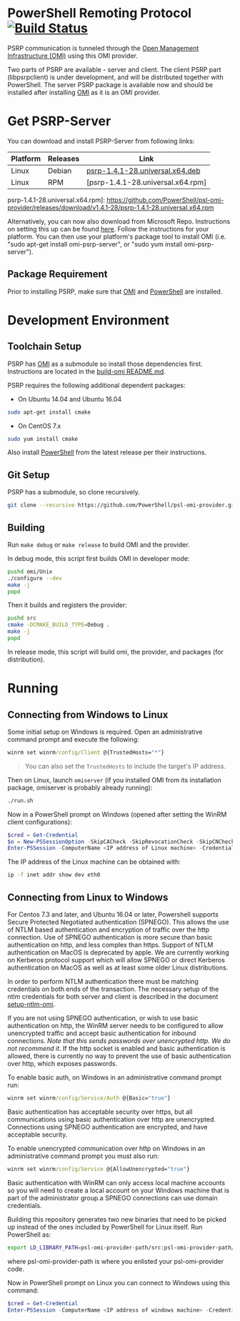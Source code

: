 PowerShell Remoting Protocol [![Build Status](https://travis-ci.org/PowerShell/psl-omi-provider.svg?branch=master)](https://travis-ci.org/PowerShell/psl-omi-provider)
============================

PSRP communication is tunneled through the [Open Management
Infrastructure (OMI)][OMI] using this OMI provider.

[OMI]: https://github.com/Microsoft/omi

Two parts of PSRP are available - server and client.  The client PSRP part (libpsrpclient) is under development, and will be distributed together with PowerShell. The server PSRP package is available now and should be installed after installing [OMI][] as it is an OMI provider.

Get PSRP-Server
===============

You can download and install PSRP-Server from following links:

| Platform     | Releases           | Link                             |
|--------------|--------------------|----------------------------------|
| Linux        | Debian             | [psrp-1.4.1-28.universal.x64.deb] |
| Linux        | RPM                | [psrp-1.4.1-28.universal.x64.rpm] |

[psrp-1.4.1-28.universal.x64.deb]: https://github.com/PowerShell/psl-omi-provider/releases/download/v1.4.1-28/psrp-1.4.1-28.universal.x64.deb
psrp-1.4.1-28.universal.x64.rpm]: https://github.com/PowerShell/psl-omi-provider/releases/download/v1.4.1-28/psrp-1.4.1-28.universal.x64.rpm

Alternatively, you can now also download from Microsoft Repo. Instructions
on setting this up can be found [here](https://technet.microsoft.com/en-us/windows-server-docs/compute/Linux-Package-Repository-for-Microsoft-Software).  Follow the instructions for your platform.  You can then use your platform's package tool to install OMI (i.e. "sudo apt-get install omi-psrp-server", or "sudo yum install omi-psrp-server").

Package Requirement
-------------------

Prior to installing PSRP, make sure that [OMI][] and [PowerShell][] are installed.

Development Environment
=======================

Toolchain Setup
---------------

PSRP has [OMI][OMI] as a submodule so install those dependencies first. Instructions are located in the [build-omi README.md][build-omi-readme].

PSRP requires the following additional dependent packages:

- On Ubuntu 14.04 and Ubuntu 16.04
```sh
sudo apt-get install cmake
```
- On CentOS 7.x
```sh
sudo yum install cmake
```
Also install [PowerShell][] from the latest release per their instructions.

[build-omi-readme]: https://github.com/Microsoft/Build-omi/blob/master/README.md#dependencies-to-build-a-native-package
[PowerShell]: https://github.com/PowerShell/PowerShell

Git Setup
---------

PSRP has a submodule, so clone recursively.

```sh
git clone --recursive https://github.com/PowerShell/psl-omi-provider.git
```

Building
--------

Run `make debug` or `make release` to build OMI and the provider.

In debug mode, this script first builds OMI in developer mode:

```sh
pushd omi/Unix
./configure --dev
make -j
popd
```

Then it builds and registers the provider:

```sh
pushd src
cmake -DCMAKE_BUILD_TYPE=Debug .
make -j
popd
```

In release mode, this script will build omi, the provider, and packages (for distribution).

Running
=======

Connecting from Windows to Linux
--------------------------------

Some initial setup on Windows is required. Open an administrative command
prompt and execute the following:

```cmd
winrm set winrm/config/Client @{TrustedHosts="*"}
```

> You can also set the `TrustedHosts` to include the target's IP address.

Then on Linux, launch `omiserver` (if you installed OMI from its installation package, omiserver
is probably already running):

```sh
./run.sh
```

Now in a PowerShell prompt on Windows (opened after setting the WinRM client
configurations):

```powershell
$cred = Get-Credential
$o = New-PSSessionOption -SkipCACheck -SkipRevocationCheck -SkipCNCheck
Enter-PSSession -ComputerName <IP address of Linux machine> -Credential $cred -Authentication basic -UseSSL -SessionOption $o
```

The IP address of the Linux machine can be obtained with:

```sh
ip -f inet addr show dev eth0
```

Connecting from Linux to Windows
--------------------------------

For Centos 7.3 and later, and Ubuntu 16.04 or later, Powershell supports Secure Protected Negotiated authentication (SPNEGO). 
This allows the use of NTLM based authentication and encryption of traffic over the http connection.  Use of SPNEGO authentication is
more secure than basic authentication on http, and less complex than https.  Support of NTLM authentication on MacOS is deprecated by apple. 
We are currently working on Kerberos protocol support which will allow SPNEGO or direct Kerberos authentication on MacOS as well as at least some
older Linux distributions.

In order to perform NTLM authentication there must be matching credentials on both ends of the transaction. The necessary setup of the ntlm credentials
for both server and client is described in the document [setup-ntlm-omi]( https://github.com/Microsoft/omi/blob/master/Unix/doc/setup-ntlm-omi.md). 

If you are not using SPNEGO authentication, or wish to use basic authentication on http, the WinRM server needs to be configured to allow unencrypted traffic
and accept basic authentication for inbound connections. *Note that this sends passwords over unencrypted http. We do not recommend it*.  If the http socket is enabled
and basic authentication is allowed, there is currently no way to prevent the use of basic authentication over http, which exposes passwords.  

To enable basic auth, on Windows in an administrative command prompt run:
```cmd
winrm set winrm/config/Service/Auth @{Basic="true"}
```
Basic authentication has acceptable security over https, but all communications using basic authentication over http are unencrypted. Connections using 
SPNEGO authentication are encrypted, and have acceptable security. 

To enable unencrypted communication over http on Windows in an administrative command prompt you must also run:
```cmd
winrm set winrm/config/Service @{AllowUnencrypted="true"}
```
Basic authentication with WinRM can only access local machine accounts so you will need to create a local account on your Windows machine that is part of the administrator group.a SPNEGO connections can use domain credentials. 


Building this repository generates two new binaries that need to be picked up instead of the ones included by PowerShell for Linux itself. 
Run PowerShell as:

```sh
export LD_LIBRARY_PATH=psl-omi-provider-path/src:psl-omi-provider-path/omi/Unix/output/lib:${LD_LIBRARY_PATH} && powershell
```

where psl-omi-provider-path is where you enlisted your psl-omi-provider code.

Now in PowerShell prompt on Linux you can connect to Windows using this command:

```powershell
$cred = Get-Credential
Enter-PSSession -ComputerName <IP address of windows machine> -Credential $cred -Authentication basic
```

